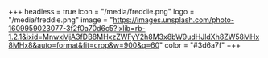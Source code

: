 +++
headless = true
icon = "/media/freddie.png"
logo = "/media/freddie.png"
image = "https://images.unsplash.com/photo-1609959023077-3f2f0a70d6c5?ixlib=rb-1.2.1&ixid=MnwxMjA3fDB8MHxzZWFyY2h8M3x8bW9udHJldXh8ZW58MHx8MHx8&auto=format&fit=crop&w=900&q=60"
color = "#3d6a7f"
+++
